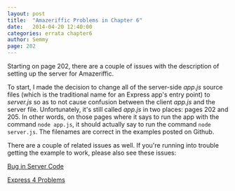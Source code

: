 ```yaml
---
layout: post
title:  "Amazeriffic Problems in Chapter 6"
date:   2014-04-20 12:40:00
categories: errata chapter6
author: Semmy
page: 202
---
```


Starting on page 202, there are a couple of issues with the description of setting up the server for Amazeriffic.

To start, I made the decision to change all of the server-side _app.js_ source files (which is the traditional name for an Express app's entry point) to _server.js_ so as to not cause confusion between the client _app.js_ and the server file. Unfortunately, it's still called _app.js_ in two places: pages 202 and 205. In other words, on those pages where it says to run the app with the command `node app.js`, it should actually say to run the command `node server.js`. The filenames are correct in the examples posted on Github.

There are a couple of related issues as well. If you're running into trouble getting the example to work, please also see these issues:

[Bug in Server Code](http://learningwebappdev.com/errata/chapter6/2014/04/12/chapter-6-bug-in-server.html)

[Express 4 Problems](http://learningwebappdev.com/errata/chapter6/2014/04/12/chapter-6-express-version-4.html)

